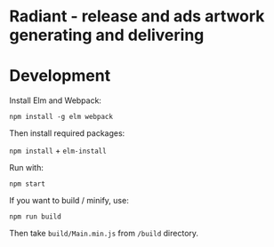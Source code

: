 # Radiant - release and ads artwork generating and delivering

# Development

Install Elm and Webpack:

`npm install -g elm webpack`

Then install required packages:

`npm install` + `elm-install`

Run with:

`npm start`

If you want to build / minify, use:

`npm run build`

Then take `build/Main.min.js` from `/build` directory.
